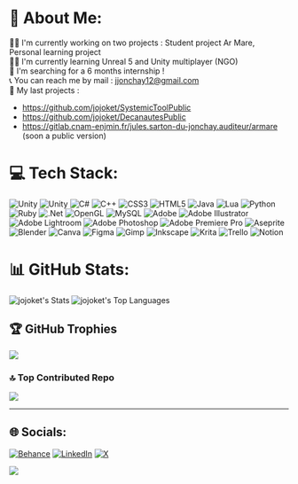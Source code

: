 # 💫 About Me:
👨‍🔧 I'm currently working on two projects : Student project Ar Mare, Personal learning project<br>👨‍🎓  I'm currently learning Unreal 5 and Unity multiplayer (NGO)<br>🤝 I'm searching for a 6 months internship !<br>📞 You can reach me by mail : jjonchay12@gmail.com<br>📁 My last projects : 
* https://github.com/jojoket/SystemicToolPublic
* https://github.com/jojoket/DecanautesPublic
* https://gitlab.cnam-enjmin.fr/jules.sarton-du-jonchay.auditeur/armare (soon a public version)
  
# 💻 Tech Stack:
![Unity](https://img.shields.io/badge/-UNITY-black?style=for-the-badge&logo=unity) ![Unity](https://img.shields.io/badge/-UNREAL5-black?style=for-the-badge&logo=unrealengine) ![C#](https://img.shields.io/badge/c%23-%23239120.svg?style=for-the-badge&logo=csharp&logoColor=white) ![C++](https://img.shields.io/badge/c++-%2300599C.svg?style=for-the-badge&logo=c%2B%2B&logoColor=white) ![CSS3](https://img.shields.io/badge/css3-%231572B6.svg?style=for-the-badge&logo=css3&logoColor=white) ![HTML5](https://img.shields.io/badge/html5-%23E34F26.svg?style=for-the-badge&logo=html5&logoColor=white) ![Java](https://img.shields.io/badge/java-%23ED8B00.svg?style=for-the-badge&logo=openjdk&logoColor=white) ![Lua](https://img.shields.io/badge/lua-%232C2D72.svg?style=for-the-badge&logo=lua&logoColor=white) ![Python](https://img.shields.io/badge/python-3670A0?style=for-the-badge&logo=python&logoColor=ffdd54) ![Ruby](https://img.shields.io/badge/ruby-%23CC342D.svg?style=for-the-badge&logo=ruby&logoColor=white) ![.Net](https://img.shields.io/badge/.NET-5C2D91?style=for-the-badge&logo=.net&logoColor=white) ![OpenGL](https://img.shields.io/badge/OpenGL-%23FFFFFF.svg?style=for-the-badge&logo=opengl) ![MySQL](https://img.shields.io/badge/mysql-4479A1.svg?style=for-the-badge&logo=mysql&logoColor=white) ![Adobe](https://img.shields.io/badge/adobe-%23FF0000.svg?style=for-the-badge&logo=adobe&logoColor=white) ![Adobe Illustrator](https://img.shields.io/badge/adobe%20illustrator-%23FF9A00.svg?style=for-the-badge&logo=adobe%20illustrator&logoColor=white) ![Adobe Lightroom](https://img.shields.io/badge/Adobe%20Lightroom-31A8FF.svg?style=for-the-badge&logo=Adobe%20Lightroom&logoColor=white) ![Adobe Photoshop](https://img.shields.io/badge/adobe%20photoshop-%2331A8FF.svg?style=for-the-badge&logo=adobe%20photoshop&logoColor=white) ![Adobe Premiere Pro](https://img.shields.io/badge/Adobe%20Premiere%20Pro-9999FF.svg?style=for-the-badge&logo=Adobe%20Premiere%20Pro&logoColor=white) ![Aseprite](https://img.shields.io/badge/Aseprite-FFFFFF?style=for-the-badge&logo=Aseprite&logoColor=#7D929E) ![Blender](https://img.shields.io/badge/blender-%23F5792A.svg?style=for-the-badge&logo=blender&logoColor=white) ![Canva](https://img.shields.io/badge/Canva-%2300C4CC.svg?style=for-the-badge&logo=Canva&logoColor=white) ![Figma](https://img.shields.io/badge/figma-%23F24E1E.svg?style=for-the-badge&logo=figma&logoColor=white) ![Gimp](https://img.shields.io/badge/Gimp-657D8B?style=for-the-badge&logo=gimp&logoColor=FFFFFF) ![Inkscape](https://img.shields.io/badge/Inkscape-e0e0e0?style=for-the-badge&logo=inkscape&logoColor=080A13) ![Krita](https://img.shields.io/badge/Krita-203759?style=for-the-badge&logo=krita&logoColor=EEF37B) ![Trello](https://img.shields.io/badge/Trello-%23026AA7.svg?style=for-the-badge&logo=Trello&logoColor=white) ![Notion](https://img.shields.io/badge/Notion-%23000000.svg?style=for-the-badge&logo=notion&logoColor=white) 
# 📊 GitHub Stats:
![jojoket's Stats](https://github-readme-stats.vercel.app/api?username=jojoket&theme=dark&show_icons=true&hide_border=false&count_private=true)
![jojoket's Top Languages](https://github-readme-stats.vercel.app/api/top-langs/?username=jojoket&theme=dark&show_icons=true&hide_border=false&layout=compact)

## 🏆 GitHub Trophies
![](https://github-profile-trophy.vercel.app/?username=jojoket&theme=onedark&no-frame=false&no-bg=true&margin-w=4)

### 🔝 Top Contributed Repo
![](https://github-contributor-stats.vercel.app/api?username=jojoket&limit=5&theme=dark&combine_all_yearly_contributions=tru)

---
## 🌐 Socials:
[![Behance](https://img.shields.io/badge/Behance-1769ff?logo=behance&logoColor=white)](https://behance.net/https://www.behance.net/julessarton) [![LinkedIn](https://img.shields.io/badge/LinkedIn-%230077B5.svg?logo=linkedin&logoColor=white)](https://linkedin.com/in/https://www.linkedin.com/in/jules-sarton-du-jonchay-8166761aa/) [![X](https://img.shields.io/badge/X-black.svg?logo=X&logoColor=white)](https://x.com/https://x.com/SartonJules) 

[![](https://visitcount.itsvg.in/api?id=jojoket&icon=0&color=2)](https://visitcount.itsvg.in)

<!-- Proudly created with GPRM ( https://gprm.itsvg.in ) -->
